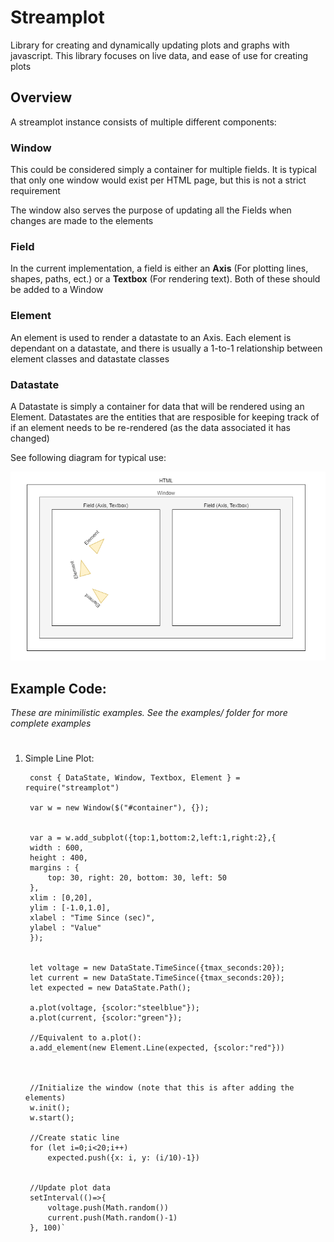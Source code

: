 # Streamplot
Library for creating and dynamically updating plots and graphs with javascript. This library focuses on live data, and ease of use for creating plots

## Overview

A streamplot instance consists of multiple different components: 

### Window
This could be considered simply a container for multiple fields. It is typical that only one window would exist per HTML page, but this is not a strict requirement

The window also serves the purpose of updating all the Fields when changes are made to the elements 

### Field
In the current implementation, a field is either an **Axis** (For plotting lines, shapes, paths, ect.) or a **Textbox** (For rendering text). Both of these should be added to a Window

### Element
An element is used to render a datastate to an Axis. Each element is dependant on a datastate, and there is usually a 1-to-1 relationship between element classes and datastate classes

### Datastate
A Datastate is simply a container for data that will be rendered using an Element. Datastates are the entities that are resposible for keeping track of if an element needs to be re-rendered (as the data associated it has changed)

See following diagram for typical use:

![Streamplot diagram](diagram.png)



## Example Code:
*These are minimilistic examples. See the examples/ folder for more complete examples*

#
1. Simple Line Plot:

        const { DataState, Window, Textbox, Element } = require("streamplot")
        
        var w = new Window($("#container"), {});


        var a = w.add_subplot({top:1,bottom:2,left:1,right:2},{
        width : 600,
        height : 400,
        margins : {
            top: 30, right: 20, bottom: 30, left: 50
        },
        xlim : [0,20],
        ylim : [-1.0,1.0],
        xlabel : "Time Since (sec)",
        ylabel : "Value"
        });


        let voltage = new DataState.TimeSince({tmax_seconds:20});
        let current = new DataState.TimeSince({tmax_seconds:20});
        let expected = new DataState.Path();

        a.plot(voltage, {scolor:"steelblue"});
        a.plot(current, {scolor:"green"});

        //Equivalent to a.plot():
        a.add_element(new Element.Line(expected, {scolor:"red"}))



        //Initialize the window (note that this is after adding the elements)
        w.init();
        w.start();

        //Create static line
        for (let i=0;i<20;i++)
            expected.push({x: i, y: (i/10)-1})


        //Update plot data
        setInterval(()=>{
            voltage.push(Math.random())
            current.push(Math.random()-1)
        }, 100)`